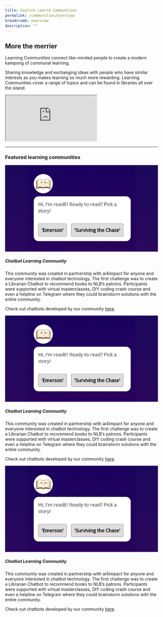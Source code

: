 ```yaml
---
title: Explore LearnX Communities
permalink: /communities/overview
breadcrumb: overview
description: ""
---
```

## **More the merrier**

Learning Communities connect like-minded people to create a modern kampong of communal learning.

Sharing knowledge and exchanging ideas with people who have similar interests as you makes learning so much more rewarding. Learning Communities cover a range of topics and can be found in libraries all over the island.

<div class="responsive-iframe-container ratio-16by9">
  <iframe class="responsive-iframe" src="https://www.youtube.com/embed/uOfQMXQ4lL8"></iframe>
</div>

<hr>
<h3 class="margin--top--none margin--bottom--lg"><b>Featured learning communities</b></h3>

<div class="row is-multiline">
  <div class="col is-half-tablet padding--bottom--lg">
    <img src="/images/communities-chatbot-learning-1.jpg" alt="Chatbot Learning Community">
    <div class="margin--top--lg">
      <h5 class="margin--top--sm margin--bottom--sm"><b>Chatbot Learning Community</b></h5>
      <p class="margin--top--sm margin--bottom--sm">This community was created in partnership with ai4impact for anyone and everyone interested in chatbot technology. The first challenge was to create a Librarian Chatbot to recommend books to NLB’s patrons. Participants were supported with virtual masterclasses, DIY coding crash course and even a helpline on Telegram where they could brainstorm solutions with the entire community.</p>
      <p class="margin--top--sm margin--bottom--sm">Check out chatbots developed by our community <a href="#">here</a>.</p>
    </div>
  </div>
  <div class="col is-half-tablet padding--bottom--lg">
    <img src="/images/communities-chatbot-learning-1.jpg" alt="Chatbot Learning Community">
    <div class="margin--top--lg">
      <h5 class="margin--top--sm margin--bottom--sm"><b>Chatbot Learning Community</b></h5>
      <p class="margin--top--sm margin--bottom--sm">This community was created in partnership with ai4impact for anyone and everyone interested in chatbot technology. The first challenge was to create a Librarian Chatbot to recommend books to NLB’s patrons. Participants were supported with virtual masterclasses, DIY coding crash course and even a helpline on Telegram where they could brainstorm solutions with the entire community.</p>
      <p class="margin--top--sm margin--bottom--sm">Check out chatbots developed by our community <a href="#">here</a>.</p>
    </div>
  </div>
</div>

<div class="row is-multiline">
  <div class="col is-half-tablet padding--bottom--lg">
    <img src="/images/communities-chatbot-learning-1.jpg" alt="Chatbot Learning Community">
    <div class="margin--top--lg">
      <h5 class="margin--top--sm margin--bottom--sm"><b>Chatbot Learning Community</b></h5>
      <p class="margin--top--sm margin--bottom--sm">This community was created in partnership with ai4impact for anyone and everyone interested in chatbot technology. The first challenge was to create a Librarian Chatbot to recommend books to NLB’s patrons. Participants were supported with virtual masterclasses, DIY coding crash course and even a helpline on Telegram where they could brainstorm solutions with the entire community.</p>
      <p class="margin--top--sm margin--bottom--sm">Check out chatbots developed by our community <a href="#">here</a>.</p>
    </div>
  </div>
  <div class="col is-half-tablet padding--bottom--lg">
  </div>
</div>